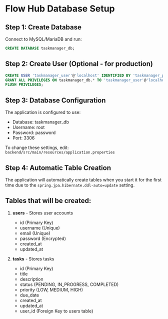 # Flow Hub Database Setup

## Step 1: Create Database
Connect to MySQL/MariaDB and run:

```sql
CREATE DATABASE taskmanager_db;
```

## Step 2: Create User (Optional - for production)
```sql
CREATE USER 'taskmanager_user'@'localhost' IDENTIFIED BY 'taskmanager_password';
GRANT ALL PRIVILEGES ON taskmanager_db.* TO 'taskmanager_user'@'localhost';
FLUSH PRIVILEGES;
```

## Step 3: Database Configuration
The application is configured to use:
- Database: taskmanager_db
- Username: root
- Password: password
- Port: 3306

To change these settings, edit: `backend/src/main/resources/application.properties`

## Step 4: Automatic Table Creation
The application will automatically create tables when you start it for the first time due to the `spring.jpa.hibernate.ddl-auto=update` setting.

## Tables that will be created:
1. **users** - Stores user accounts
   - id (Primary Key)
   - username (Unique)
   - email (Unique)
   - password (Encrypted)
   - created_at
   - updated_at

2. **tasks** - Stores tasks
   - id (Primary Key)
   - title
   - description
   - status (PENDING, IN_PROGRESS, COMPLETED)
   - priority (LOW, MEDIUM, HIGH)
   - due_date
   - created_at
   - updated_at
   - user_id (Foreign Key to users table)
